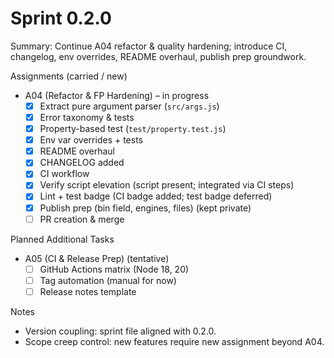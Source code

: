 # Sprint 0.2.0

Summary: Continue A04 refactor & quality hardening; introduce CI, changelog, env overrides, README overhaul, publish prep groundwork.

Assignments (carried / new)
- A04 (Refactor & FP Hardening) – in progress
  - [x] Extract pure argument parser (`src/args.js`)
  - [x] Error taxonomy & tests
  - [x] Property-based test (`test/property.test.js`)
  - [x] Env var overrides + tests
  - [x] README overhaul
  - [x] CHANGELOG added
  - [x] CI workflow
  - [x] Verify script elevation (script present; integrated via CI steps)
  - [x] Lint + test badge (CI badge added; test badge deferred)
  - [x] Publish prep (bin field, engines, files) (kept private)
  - [ ] PR creation & merge

Planned Additional Tasks
- A05 (CI & Release Prep) (tentative)
  - [ ] GitHub Actions matrix (Node 18, 20)
  - [ ] Tag automation (manual for now)
  - [ ] Release notes template

Notes
- Version coupling: sprint file aligned with 0.2.0.
- Scope creep control: new features require new assignment beyond A04.
